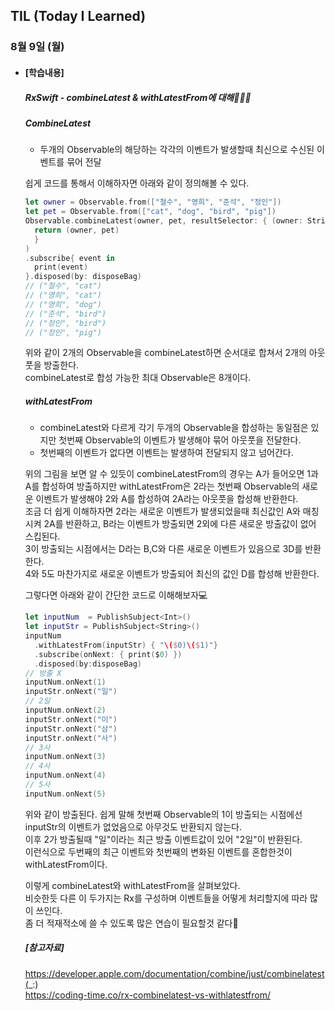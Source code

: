## TIL (Today I Learned)

### 8월 9일 (월)

- #### [학습내용]
  
  ##### RxSwift - combineLatest & withLatestFrom에 대해🧑🏻‍💻   
  
  ##### CombineLatest   
  - 두개의 Observable의 해당하는 각각의 이벤트가 발생할때 최신으로 수신된 이벤트를 묶어 전달   

  쉽게 코드를 통해서 이해하자면 아래와 같이 정의해볼 수 있다.   
  ```swift
  let owner = Observable.from(["철수", "영희", "준석", "정인"])
  let pet = Observable.from(["cat", "dog", "bird", "pig"])
  Observable.combineLatest(owner, pet, resultSelector: { (owner: String, pet: String)
    return (owner, pet)
    }
  )
  .subscribe{ event in
    print(event)
  }.disposed(by: disposeBag)
  // ("철수", "cat")
  // ("영희", "cat")
  // ("영희", "dog")
  // ("준석", "bird")
  // ("정인", "bird")
  // ("정인", "pig")
  ```
  위와 같이 2개의 Observable을 combineLatest하면 순서대로 합쳐서 2개의 아웃풋을 방출한다.   
  combineLatest로 합성 가능한 최대 Observable은 8개이다.   

  ##### withLatestFrom
  - combineLatest와 다르게 각기 두개의 Observable을 합성하는 동일점은 있지만 첫번째   Observable의 이벤트가 발생해야 묶어 아웃풋을 전달한다.
  - 첫번째의 이벤트가 없다면 이벤트는 발생하여 전달되지 않고 넘어간다.

  위의 그림을 보면 알 수 있듯이 combineLatestFrom의 경우는 A가 들어오면 1과 A를 합성하여 방출하지만 withLatestFrom은 2라는 첫번째 Observable의 새로운 이벤트가 발생해야 2와 A를 합성하여 2A라는 아웃풋을 합성해 반환한다.   
  조금 더 쉽게 이해하자면 2라는 새로운 이벤트가 발생되었을때 최신값인 A와 매칭시켜 2A를 반환하고, B라는 이벤트가 방출되면 2외에 다른 새로운 방출값이 없어 스킵된다.   
  3이 방출되는 시점에서는 D라는 B,C와 다른 새로운 이벤트가 있음으로 3D를 반환한다.   
  4와 5도 마찬가지로 새로운 이벤트가 방출되어 최신의 값인 D를 합성해 반환한다.   

  그렇다면 아래와 같이 간단한 코드로 이해해보자💻   
  ```swift
  let inputNum  = PublishSubject<Int>()
  let inputStr = PublishSubject<String>()    
  inputNum
    .withLatestFrom(inputStr) { "\($0)\($1)"}
    .subscribe(onNext: { print($0) })
    .disposed(by:disposeBag)
  // 방출 X
  inputNum.onNext(1)
  inputStr.onNext("일")
  // 2일
  inputNum.onNext(2)
  inputStr.onNext("이")
  inputStr.onNext("삼")
  inputStr.onNext("사")
  // 3사
  inputNum.onNext(3)    
  // 4사
  inputNum.onNext(4)    
  // 5사
  inputNum.onNext(5)
  ```
  위와 같이 방출된다.
  쉽게 말해 첫번째 Observable의 1이 방출되는 시점에선 inputStr의 이벤트가 없었음으로 아무것도 반환되지 않는다.   
  이후 2가 방출될때 "일"이라는 최근 방출 이벤트값이 있어 "2일"이 반환된다.   
  이런식으로 두번째의 최근 이벤트와 첫번째의 변화된 이벤트를 혼합한것이 withLatestFrom이다.   

  이렇게 combineLatest와 withLatestFrom을 살펴보았다.   
  비슷한듯 다른 이 두가지는 Rx를 구성하며 이벤트들을 어떻게 처리할지에 따라 많이 쓰인다.   
  좀 더 적재적소에 쓸 수 있도록 많은 연습이 필요할것 같다🤔   

  ##### [참고자료]   
  https://developer.apple.com/documentation/combine/just/combinelatest(_:)    
  https://coding-time.co/rx-combinelatest-vs-withlatestfrom/   
